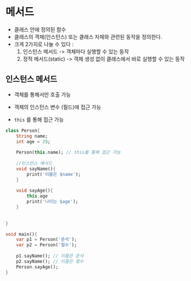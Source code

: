 
# 메서드

- 클래스 안에 정의된 함수
- 클래스의 객체(인스턴스) 또는 클래스 자체와 관련된 동작을 정의한다.
- 크게 2가지로 나눌 수 있다 :
	1. 인스턴스 메서드 -> 객체마다 실행할 수 있는 동작
	2. 정적 메서드(static) -> 객체 생성 없이 클래스에서 바로 실행할 수 있는 동작


## 인스턴스 메서드

- 객체를 통해서만 호출 가능
- 객체의 인스턴스 변수 (필드)에 접근 가능

- `this` 를 통해 접근 가능
```dart
class Person{
	String name;
	int age = 29;
	
	Person(this.name); // this를 통해 접근 가능
	
	//인스턴스 메서드
	void sayName(){
		print('이름은 $name');
	}
	
	void sayAge(){
		this.age
		print('나이는 $age');
	}
	
	
}

void main(){
	var p1 = Person('준석');
	var p2 = Person('철수');
	
	p1.sayName(); // 이름은 준석
	p2.sayName(); // 이름은 철수
	Person.sayAge();
}
```

